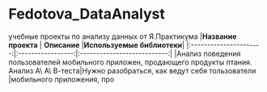 # Fedotova_DataAnalyst
учебные проекты по анализу данных от Я.Практикума
|**Название проекта**  | **Описание**     |**Используемые библиотеки**|
|:----------------------:|:-----------------:|:---------------------------:|
|Анализ поведения пользователей мобильного приложен, продающего продукты птания. Анализ А\ А\ В-теста|Нужно разобраться, как ведут себя тользователи                       
|мобильного приложения, про
